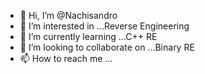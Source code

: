 - 👋 Hi, I’m @Nachisandro
- 👀 I’m interested in ...Reverse Engineering 
- 🌱 I’m currently learning ...C++ RE
- 💞️ I’m looking to collaborate on ...Binary RE
- 📫 How to reach me ...

<!---
nachisandro/nachisandro is a ✨ special ✨ repository because its `README.md` (this file) appears on your GitHub profile.
You can click the Preview link to take a look at your changes.
--->
